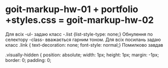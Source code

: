 # goit-markup-hw-01   +    portfolio   +styles.css   =  goit-markup-hw-02
Для всіх -ul-  задаю класс -.list {list-style-type: none;}     Обнулення по селектору  -class-  вважається гарним тоном.
Для всіх посилань задаю класс .link {  text-decoration: none;  font-style: normal;}
Помилково завдав



.visually-hidden {
position: absolute;
width: 1px;
height: 1px;
margin: -1px;
border: 0;
padding: 0;

